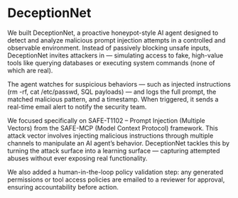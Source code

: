 # DeceptionNet

We built DeceptionNet, a proactive honeypot-style AI agent designed to detect and analyze malicious prompt injection attempts in a controlled and observable environment. Instead of passively blocking unsafe inputs, DeceptionNet invites attackers in — simulating access to fake, high-value tools like querying databases or executing system commands (none of which are real).

The agent watches for suspicious behaviors — such as injected instructions (rm -rf, cat /etc/passwd, SQL payloads) — and logs the full prompt, the matched malicious pattern, and a timestamp. When triggered, it sends a real-time email alert to notify the security team.

We focused specifically on SAFE-T1102 – Prompt Injection (Multiple Vectors) from the SAFE-MCP (Model Context Protocol) framework. This attack vector involves injecting malicious instructions through multiple channels to manipulate an AI agent’s behavior. DeceptionNet tackles this by turning the attack surface into a learning surface — capturing attempted abuses without ever exposing real functionality.

We also added a human-in-the-loop policy validation step: any generated permissions or tool access policies are emailed to a reviewer for approval, ensuring accountability before action.
